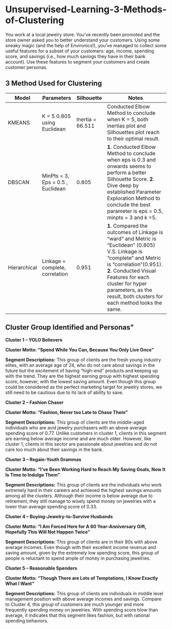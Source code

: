 # Unsupervised-Learning-3-Methods-of-Clustering
You work at a local jewelry store. You’ve recently been promoted and the store owner asked you to better understand your customers. Using some sneaky magic (and the help of Environics!), you’ve managed to collect some useful features for a subset of your customers: age, income, spending score, and savings (i.e., how much savings they have in their bank account). Use these features to segment your customers and create customer personas.

## **3 Method Used for Clustering**
Model | Parameters | Silhouette | Notes
----- | ---------- | ---------- | -----
KMEANS | K = 5	0.805 using Euclidean | Inertia = 66.511 | Conducted Elbow Method to conclude when K = 5, both inertias plot and Silhouettes plot reach to their optimal result. 
DBSCAN | MinPts = 3, Eps = 0.5	,	Euclidean| 0.805 | **1**. Conducted Elbow Method to conclude when eps is 0.3 and onwards seems to perform a better Silhouette Score. **2**. Dive deep by established Parameter Exploration Method to conclude the best parameter is eps = 0.5, minpts = 3 and k =5.
Hierarchical | Linkage = complete, correlation |0.951	| **1**. Compared the outcomes of Linkage is “ward” and Metric is “Euclidean” (0.805) V.S. Linkage is “complete” and Metric is “correlation”(0.951). **2**. Conducted Visual Features for each cluster for hyper parameters, as the result, both clusters for each method looks the same.

## **Cluster Group Identified and Personas"**

**Cluster 1 – YOLO Believers**

**Cluster Motto: “Spend While You Can, Because You Only Live Once”**

**Segment Descriptions:** This group of clients are the fresh young industry elites, with an average age of 24, who do not care about savings in the future but the excitement of having “high-end” products and keeping up with the trend. They are the highest earning group with highest spending score, however, with the lowest saving amount. Even though this group could be considered as the perfect marketing target for jewelry stores, we still need to be cautious due to its lack of ability to save.

**Cluster 2 – Fashion Chaser**

**Cluster Motto: “Fashion, Never too Late to Chase Them”**

**Segment Descriptions:** This group of clients are the middle-aged individuals who are avid jewelry purchasers with an above average spending score of 0.77. Unlike customers in cluster 1, clients in this segment are earning below average income and are much older. However, like cluster 1, clients in this sector are passionate about jewelries and do not care too much about their savings in the bank.

**Cluster 3 – Regain-Youth Grammas**

**Cluster Motto: “I’ve Been Working Hard to Reach My Saving Goals, Now It Is Time to Indulge Them”**

**Segment Descriptions:** This group of clients are the individuals who work extremely hard in their careers and achieved the highest savings amounts among all the clusters. Although their income is below average due to retirement, they still manage to wisely spend money on jewelries with a lower than average spending score of 0.33. 

**Cluster 4 – Buying-Jewelry-to-Survive Husbands**

**Cluster Motto: “I Am Forced Here for A 60 Year-Anniversary Gift, Hopefully This Will Not Happen Twice”**

**Segment Descriptions:** This group of clients are in their 80s with above average incomes. Even though with their excellent income revenue and saving amount, given by the extremely low spending score, this group of people is reluctant to spend ample of money in purchasing jewelries. 

**Cluster 5 – Reasonable Spenders**

**Cluster Motto: “Though There are Lots of Temptations, I Know Exactly What I Want”**

**Segment Descriptions:** This group of clients are individuals in middle level management position with above average incomes and savings. Compare to Cluster 4, this group of customers are much younger and more frequently spending money on jewelries. With spending score blow than average, it indicates that this segment likes fashion, but with rational spending behaviors. 
